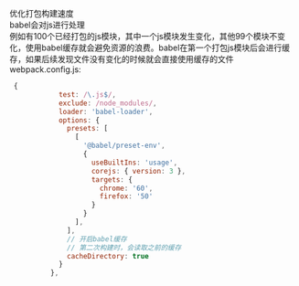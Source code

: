 优化打包构建速度<br />babel会对js进行处理<br />例如有100个已经打包的js模块，其中一个js模块发生变化，其他99个模块不变化，使用babel缓存就会避免资源的浪费。babel在第一个打包js模块后会进行缓存，如果后续发现文件没有变化的时候就会直接使用缓存的文件<br />webpack.config.js:
```javascript
 {
            test: /\.js$/,
            exclude: /node_modules/,
            loader: 'babel-loader',
            options: {
              presets: [
                [
                  '@babel/preset-env',
                  {
                    useBuiltIns: 'usage',
                    corejs: { version: 3 },
                    targets: {
                      chrome: '60',
                      firefox: '50'
                    }
                  }
                ],
              ],
              // 开启babel缓存
              // 第二次构建时，会读取之前的缓存
              cacheDirectory: true
            }
          },
```

